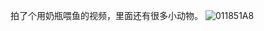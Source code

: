 拍了个用奶瓶喂鱼的视频，里面还有很多小动物。
![011851A8](https://github.com/user-attachments/assets/3b8d8743-6de1-4a1a-bd30-03e10e7a3e60)
